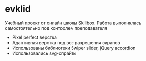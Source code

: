 # evklid

Учебный проект от онлайн школы Skillbox.
Работа выполнялась самостоятельно под контролем преподавателя

- Pixel perfect верстка
- Адаптивная верстка под все разрешения экранов
- Использованы библиотеки Swiper slider, jQuery accordion
- Использовались svg-спрайты
